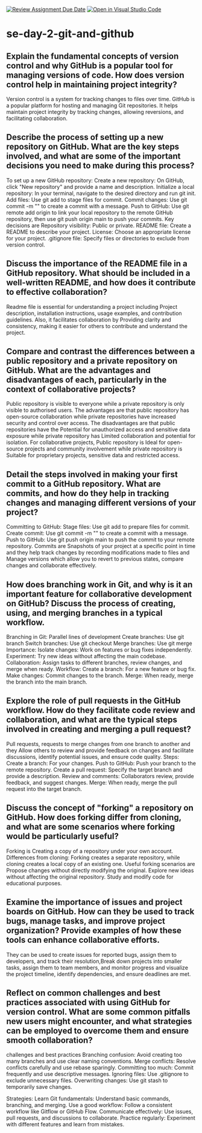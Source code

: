 [![Review Assignment Due Date](https://classroom.github.com/assets/deadline-readme-button-22041afd0340ce965d47ae6ef1cefeee28c7c493a6346c4f15d667ab976d596c.svg)](https://classroom.github.com/a/8wgCKhpZ)
[![Open in Visual Studio Code](https://classroom.github.com/assets/open-in-vscode-2e0aaae1b6195c2367325f4f02e2d04e9abb55f0b24a779b69b11b9e10269abc.svg)](https://classroom.github.com/online_ide?assignment_repo_id=15605190&assignment_repo_type=AssignmentRepo)
# se-day-2-git-and-github
## Explain the fundamental concepts of version control and why GitHub is a popular tool for managing versions of code. How does version control help in maintaining project integrity?
Version control is a system for tracking changes to files over time. GitHub is a popular platform for hosting and managing Git repositories. It helps maintain project integrity by tracking changes, allowing reversions, and facilitating collaboration.
## Describe the process of setting up a new repository on GitHub. What are the key steps involved, and what are some of the important decisions you need to make during this process?
To set up a new GitHub repository:
Create a new repository: On GitHub, click "New repository" and provide a name and description.
Initialize a local repository: In your terminal, navigate to the desired directory and run git init.
Add files: Use git add <filename> to stage files for commit.
Commit changes: Use git commit -m "<message>" to create a commit with a message.
Push to GitHub: Use git remote add origin <repository URL> to link your local repository to the remote GitHub repository, then use git push origin main to push your commits.
Key decisions are
Repository visibility: Public or private.
README file: Create a README to describe your project.
License: Choose an appropriate license for your project.
.gitignore file: Specify files or directories to exclude from version control.

## Discuss the importance of the README file in a GitHub repository. What should be included in a well-written README, and how does it contribute to effective collaboration?
Readme file is essential for understanding a project including Project description, installation instructions, usage examples, and contribution guidelines. Also, it facilitates collaboration by Providing clarity and consistency, making it easier for others to contribute and understand the project.
## Compare and contrast the differences between a public repository and a private repository on GitHub. What are the advantages and disadvantages of each, particularly in the context of collaborative projects?
Public repository is visible to everyone while a private repository is only visible to authorised users.
The advantages are that public repository has open-source collaboration while private repositories have increased security and control over access. 
The disadvantages are that public repositories have the Potential for unauthorized access and sensitive data exposure while private repository has Limited collaboration and potential for isolation.
For collaborative projects, Public repository is Ideal for open-source projects and community involvement while private repository is Suitable for proprietary projects, sensitive data and restricted access.
## Detail the steps involved in making your first commit to a GitHub repository. What are commits, and how do they help in tracking changes and managing different versions of your project?
Committing to GitHub:
Stage files: Use git add <filename> to prepare files for commit.
Create commit: Use git commit -m "<message>" to create a commit with a message.
Push to GitHub: Use git push origin main to push the commit to your remote repository.
Commits are Snapshots of your project at a specific point in time and they help track changes by recording modifications made to files and
Manage versions which allow you to revert to previous states, compare changes and collaborate effectively.
## How does branching work in Git, and why is it an important feature for collaborative development on GitHub? Discuss the process of creating, using, and merging branches in a typical workflow.
Branching in Git:
Parallel lines of development
Create branches: Use git branch <branch-name>
Switch branches: Use git checkout <branch-name>
Merge branches: Use git merge <branch-name>
Importance:
Isolate changes: Work on features or bug fixes independently.
Experiment: Try new ideas without affecting the main codebase.
Collaboration: Assign tasks to different branches, review changes, and merge when ready.
Workflow:
Create a branch: For a new feature or bug fix.
Make changes: Commit changes to the branch.
Merge: When ready, merge the branch into the main branch.
## Explore the role of pull requests in the GitHub workflow. How do they facilitate code review and collaboration, and what are the typical steps involved in creating and merging a pull request?
Pull requests, requests to merge changes from one branch to another and they Allow others to review and provide feedback on changes and facilitate discussions, identify potential issues, and ensure code quality.
Steps:
Create a branch: For your changes.
Push to GitHub: Push your branch to the remote repository.
Create a pull request: Specify the target branch and provide a description.
Review and comments: Collaborators review, provide feedback, and suggest changes.
Merge: When ready, merge the pull request into the target branch.
## Discuss the concept of "forking" a repository on GitHub. How does forking differ from cloning, and what are some scenarios where forking would be particularly useful?
Forking is Creating a copy of a repository under your own account.
Differences from cloning: Forking creates a separate repository, while cloning creates a local copy of an existing one.
Useful forking scenarios are
 Propose changes without directly modifying the original.
 Explore new ideas without affecting the original repository.
 Study and modify code for educational purposes.
## Examine the importance of issues and project boards on GitHub. How can they be used to track bugs, manage tasks, and improve project organization? Provide examples of how these tools can enhance collaborative efforts.
They can be used to create issues for reported bugs, assign them to developers, and track their resolution,Break down projects into smaller tasks, assign them to team members, and monitor progress and visualize the project timeline, identify dependencies, and ensure deadlines are met.
## Reflect on common challenges and best practices associated with using GitHub for version control. What are some common pitfalls new users might encounter, and what strategies can be employed to overcome them and ensure smooth collaboration?
challenges and best practices
Branching confusion: Avoid creating too many branches and use clear naming conventions.
Merge conflicts: Resolve conflicts carefully and use rebase sparingly.
Committing too much: Commit frequently and use descriptive messages.
Ignoring files: Use .gitignore to exclude unnecessary files.
Overwriting changes: Use git stash to temporarily save changes.

Strategies:
Learn Git fundamentals: Understand basic commands, branching, and merging.
Use a good workflow: Follow a consistent workflow like Gitflow or GitHub Flow.
Communicate effectively: Use issues, pull requests, and discussions to collaborate.
Practice regularly: Experiment with different features and learn from mistakes.







